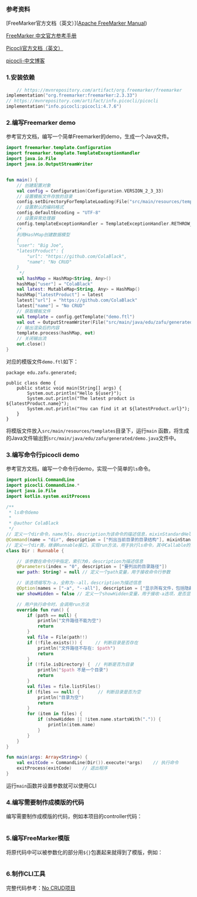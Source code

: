 ### 参考资料

[FreeMarker官方文档（英文）]([Apache FreeMarker Manual](https://freemarker.apache.org/docs/index.html))

[FreeMarker 中文官方参考手册](http://freemarker.foofun.cn/toc.html)

[Picocli官方文档（英文）](https://picocli.info/#_example_application)

[picocli-中文博客](https://blog.csdn.net/it_freshman/article/details/125458116)

### 1.安装依赖

```kotlin
    // https://mvnrepository.com/artifact/org.freemarker/freemarker
implementation("org.freemarker:freemarker:2.3.33")
// https://mvnrepository.com/artifact/info.picocli/picocli
implementation("info.picocli:picocli:4.7.6")
```

### 2.编写Freemarker demo

参考官方文档，编写一个简单Freemarker的demo，生成一个Java文件。

```kotlin
import freemarker.template.Configuration
import freemarker.template.TemplateExceptionHandler
import java.io.File
import java.io.OutputStreamWriter


fun main() {
    // 创建配置对象
    val config = Configuration(Configuration.VERSION_2_3_33)
    // 设置模板文件存放的目录
    config.setDirectoryForTemplateLoading(File("src/main/resources/templates"))
    // 设置默认的编码格式
    config.defaultEncoding = "UTF-8"
    // 设置异常处理器
    config.templateExceptionHandler = TemplateExceptionHandler.RETHROW_HANDLER
    /*
    利用HashMap创建数据模型
    {
    "user": "Big Joe",
    "latestProduct": {
        "url": "https://github.com/ColaBlack",
        "name": "No CRUD"
    }
     */
    val hashMap = HashMap<String, Any>()
    hashMap["user"] = "ColaBlack"
    val latest: MutableMap<String, Any> = HashMap()
    hashMap["latestProduct"] = latest
    latest["url"] = "https://github.com/ColaBlack"
    latest["name"] = "No CRUD"
    // 获取模板文件
    val template = config.getTemplate("demo.ftl")
    val out = OutputStreamWriter(File("src/main/java/edu/zafu/generated/demo.java").outputStream())
    // 输出渲染后的内容
    template.process(hashMap, out)
    // 关闭输出流
    out.close()
}
```

对应的模版文件`demo.ftl`如下：

```text
package edu.zafu.generated;

public class demo {
    public static void main(String[] args) {
        System.out.println("Hello ${user}");
        System.out.println("The latest product is ${latestProduct.name}");
        System.out.println("You can find it at ${latestProduct.url}");
    }
}

```

将模版文件放入`src/main/resources/templates`目录下，运行`main`
函数，将生成的Java文件输出到`src/main/java/edu/zafu/generated/demo.java`文件中。

### 3.编写命令行picocli demo

参考官方文档，编写一个命令行demo，实现一个简单的`ls`命令。

```kotlin
import picocli.CommandLine
import picocli.CommandLine.*
import java.io.File
import kotlin.system.exitProcess

/**
 * ls命令demo
 *
 * @author ColaBlack
 */
// 定义一个dir命令，name为ls，description为该命令的描述信息，mixinStandardHelpOptions为true，表示该命令需要自动生成help选项
@Command(name = "dir", description = ["列出当前目录的目录结构"], mixinStandardHelpOptions = true)
// 定义一个dir类，继承Runnable接口，实现run方法，用于执行ls命令，其中Callable的泛型int表示call方法的返回值类型
class Dir : Runnable {

    // 该参数在命令行中指定，索引为0，description为描述信息
    @Parameters(index = "0", description = ["要列出的目录路径"])
    var path: String? = null // 定义一个path变量，用于接收命令行参数

    // 该选项缩写为-a，全称为--all，description为描述信息
    @Option(names = ["-a", "--all"], description = ["显示所有文件，包括隐藏文件"])
    var showHidden = false // 定义一个showHidden变量，用于接收-a选项，是否显示隐藏文件

    // 用户执行命令时，会调用run方法
    override fun run() {
        if (path == null) {
            println("文件路径不能为空")
            return
        }
        val file = File(path!!)
        if (!file.exists()) {     // 判断目录是否存在
            println("文件路径不存在: $path")
            return
        }
        if (!file.isDirectory) {  // 判断是否为目录
            println("$path 不是一个目录")
            return
        }
        val files = file.listFiles()
        if (files == null) {       // 判断目录是否为空
            println("目录为空")
            return
        }
        for (item in files) {
            if (showHidden || !item.name.startsWith(".")) {
                println(item.name)
            }
        }
    }
}

fun main(args: Array<String>) {
    val exitCode = CommandLine(Dir()).execute(*args)    // 执行命令
    exitProcess(exitCode)    // 退出程序
}
```

运行`main`函数并设置参数就可以使用CLI

### 4.编写需要制作成模版的代码

编写需要制作成模版的代码，例如本项目的controller代码：

```java
```

### 5.编写FreeMarker模版

将原代码中可以被参数化的部分用`${}`包裹起来就得到了模版，例如：

```java
```

### 6.制作CLI工具

完整代码参考：[No CRUD项目](https://github.com/ColaBlack/NoCRUD)
